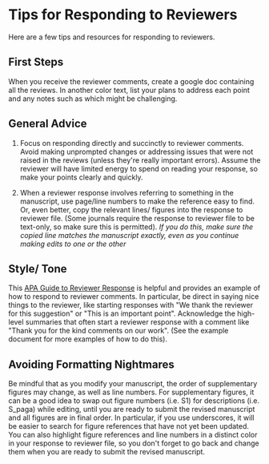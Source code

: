 # Tips for Responding to Reviewers
Here are a few tips and resources for responding to reviewers. 

## First Steps
When you receive the reviewer comments, create a google doc containing all the reviews. In another color text, list your plans to address each point and any notes such as which might be challenging.

## General Advice
1. Focus on responding directly and succinctly to reviewer comments. Avoid making unprompted changes or addressing issues that were not raised in the reviews (unless they're really important errors). Assume the reviewer will have limited energy to spend on reading your response, so make your points clearly and quickly. 

2. When a reviewer response involves referring to something in the manuscript, use page/line numbers to make the reference easy to find. Or, even better, copy the relevant lines/ figures into the response to reviewer file. (Some journals require the response to reviewer file to be text-only, so make sure this is permitted). *If you do this, make sure the copied line matches the manuscript exactly, even as you continue making edits to one or the other*

## Style/ Tone
This [APA Guide to Reviewer Response](https://apastyle.apa.org/style-grammar-guidelines/research-publication/response-reviewers) is helpful and provides an example of how to respond to reviewer comments. In particular, be direct in saying nice things to the reviewer, like starting responses with "We thank the reviewer for this suggestion" or "This is an important point". Acknowledge the high-level summaries that often start a reviewer response with a comment like "Thank you for the kind comments on our work". (See the example document for more examples of how to do this). 

## Avoiding Formatting Nightmares
Be mindful that as you modify your manuscript, the order of supplementary figures may change, as well as line numbers. For supplementary figures, it can be a good idea to swap out figure numbers (i.e. S1) for descriptions (i.e. S_paga) while editing, until you are ready to submit the revised manuscript and all figures are in final order. In particular, if you use underscores, it will be easier to search for figure references that have not yet been updated. You can also highlight figure references and line numbers in a distinct color in your response to reviewer file, so you don't forget to go back and change them when you are ready to submit the revised manuscript.